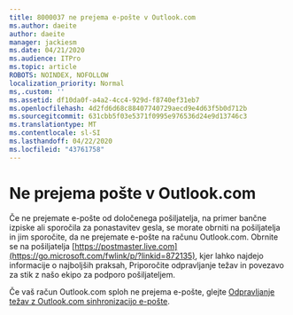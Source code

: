 ```yaml
---
title: 8000037 ne prejema e-pošte v Outlook.com
ms.author: daeite
author: daeite
manager: jackiesm
ms.date: 04/21/2020
ms.audience: ITPro
ms.topic: article
ROBOTS: NOINDEX, NOFOLLOW
localization_priority: Normal
ms,.custom: ''
ms.assetid: df10da0f-a4a2-4cc4-929d-f8740ef31eb7
ms.openlocfilehash: 4d2fd6d68c88407740729aecd9e4d63f5b0d712b
ms.sourcegitcommit: 631cbb5f03e5371f0995e976536d24e9d13746c3
ms.translationtype: MT
ms.contentlocale: sl-SI
ms.lasthandoff: 04/22/2020
ms.locfileid: "43761758"
---
```

# <a name="not-receiving-mail-in-outlookcom"></a>Ne prejema pošte v Outlook.com

Če ne prejemate e-pošte od določenega pošiljatelja, na primer bančne izpiske ali sporočila za ponastavitev gesla, se morate obrniti na pošiljatelja in jim sporočite, da ne prejemate e-pošte na računu Outlook.com. Obrnite se na pošiljatelja [https://postmaster.live.com](https://go.microsoft.com/fwlink/p/?linkid=872135), kjer lahko najdejo informacije o najboljših praksah, Priporočite odpravljanje težav in povezavo za stik z našo ekipo za podporo pošiljateljem.
  
Če vaš račun Outlook.com sploh ne prejema e-pošte, glejte [Odpravljanje težav z Outlook.com sinhronizacijo e-pošte](https://go.microsoft.com/fwlink/p/?linkid=874363).
  

